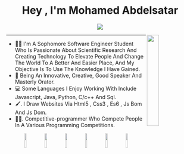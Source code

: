 <h1 align="center"> Hey , I'm Mohamed Abdelsatar </h1>

<p align="center">
    <a href="https://www.linkedin.com/in/mohamedabdelsatar"><img src="https://img.shields.io/badge/linkedin-%230177B5?style=flat&logo=linkedin&logoColor=white"/></a>
</p>
  <img src="https://github.com/mohamedabusrea/mohamedabusrea/blob/master/profile-img.png" align="right" width="25%"/>
<hr>

- 👨‍💻 I'm A Sophomore Software Engineer Student Who Is Passionate About Scientific Research And Creating Technology To Elevate People And Change The World To A Better And Easier Place, And My Objective Is To Use The Knowledge I Have Gained.
- 🎤 Being An Innovative, Creative, Good Speaker And Masterly Orator. 
- 💻 Some Languages I Enjoy Working With Include Javascript, Java, Python, C/c++ And Sql.
- 🖌. I Draw Websites Via Html5 , Css3 , Es6 , Js Bom And Js Dom.
- 🙅‍♂️. Competitive-programmer Who Compete People In A Various Programming Competitions. 
<div align="center"
<code><img width="10%" src="https://www.vectorlogo.zone/logos/javascript/javascript-ar21.svg"></code>
<code><img width="10%" src="https://www.vectorlogo.zone/logos/java/java-ar21.svg"></code>
<code><img width="10%" src="https://www.vectorlogo.zone/logos/python/python-ar21.svg"></code>
<code><img width="10%" src="https://www.vectorlogo.zone/logos/postgresql/postgresql-ar21.svg"></code>
<code><img width="10%" src="https://www.vectorlogo.zone/logos/getbootstrap/getbootstrap-ar21.svg"></code>
<code><img width="10%" src="https://www.vectorlogo.zone/logos/tailwindcss/tailwindcss-ar21.svg"></code>
</div>
<br><br>

